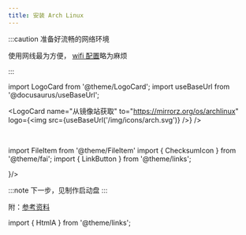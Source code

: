 ```yaml
---
title: 安装 Arch Linux
---
```


:::caution 准备好流畅的网络环境

使用网线最为方便，
[wifi 配置](<https://wiki.archlinux.org/title/Iwd_(%E7%AE%80%E4%BD%93%E4%B8%AD%E6%96%87)#%E4%BD%BF%E7%94%A8%E6%96%B9%E6%B3%95>)略为麻烦

:::

import LogoCard from '@theme/LogoCard';
import useBaseUrl from '@docusaurus/useBaseUrl';

<LogoCard
name="从镜像站获取"
to="https://mirrorz.org/os/archlinux"
logo={<img src={useBaseUrl('/img/icons/arch.svg')} />}
/>

<br/>

import FileItem from '@theme/FileItem'
import { ChecksumIcon } from '@theme/fai';
import { LinkButton } from '@theme/links';

<p>
<FileItem button name="校验信息" path="https://archlinux.org/iso/latest/sha256sums.txt" icon={<ChecksumIcon />}/>
<LinkButton outline href="https://wiki.archlinux.org/title/Installation_guide_(%E7%AE%80%E4%BD%93%E4%B8%AD%E6%96%87)" name="安装 Wiki" icon />
</p>

<HtmlA href="bootable" target="_blank">

:::note 下一步，见制作启动盘
:::

</HtmlA>

附：[参考资料](https://archlinuxstudio.github.io/ArchLinuxTutorial/#/)

import { HtmlA } from '@theme/links';
